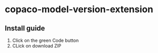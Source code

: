 # copaco-model-version-extension

## Install guide

1. Click on the green Code button
2. CLick on download ZIP

